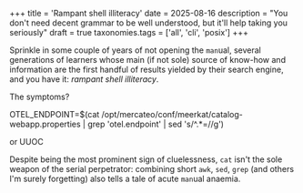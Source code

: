 +++
title = 'Rampant shell illiteracy'
date = 2025-08-16
description = "You don't need decent grammar to be well understood, but it'll help taking you seriously"
draft = true
taxonomies.tags = ['all', 'cli', 'posix']
+++

Sprinkle in some couple of years of not opening the `man`ual, several
generations of learners whose main (if not sole) source of know-how and
information are the first handful of results yielded by their search engine, and
you have it: *rampant shell illiteracy*.

The symptoms?

OTEL_ENDPOINT=$(cat /opt/mercateo/conf/meerkat/catalog-webapp.properties | grep 'otel.endpoint' | sed 's/^.*=//g')

or UUOC

Despite being the most prominent sign of cluelessness, `cat` isn't the sole
weapon of the serial perpetrator: combining short `awk`, `sed`, `grep` (and
others I'm surely forgetting) also tells a tale of acute `man`ual anaemia.
